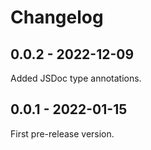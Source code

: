 # Changelog

## 0.0.2 - 2022-12-09

Added JSDoc type annotations.

## 0.0.1 - 2022-01-15

First pre-release version.
